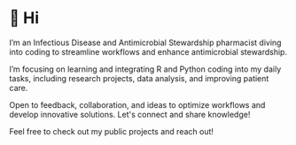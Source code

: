 # 👋 Hi

I’m an Infectious Disease and Antimicrobial Stewardship pharmacist diving into coding to streamline workflows and enhance antimicrobial stewardship.

I’m focusing on learning and integrating R and Python coding into my daily tasks, including research projects, data analysis, and improving patient care.

Open to feedback, collaboration, and ideas to optimize workflows and develop innovative solutions. Let's connect and share knowledge!

Feel free to check out my public projects and reach out!
